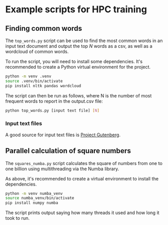 # Example scripts for HPC training

## Finding common words

The `top_words.py` script can be used to find the most common words in an input text document
and output the top *N* words as a csv, as well as a wordcloud of common words.

To run the script, you will need to install some dependencies.
It's recommended to create a Python virtual environment for the project.

```bash
python -m venv .venv
source .venv/bin/activate
pip install nltk pandas wordcloud
```

The script can then be run as follows, where N is the number of most frequent words to report
in the output.csv file:

```bash
python top_words.py [input text file] [N]
```

### Input text files

A good source for input text files is [Project Gutenberg](https://www.gutenberg.org/).

## Parallel calculation of square numbers

The `squares_numba.py` script calculates the square of numbers from one to one billion using multithreading via the Numba library.

As above, it's recommended to create a virtual environment to install the dependencies.

```bash
python -m venv numba_venv
source numba_venv/bin/activate
pip install numpy numba
```

The script prints output saying how many threads it used and how long it took to run.
